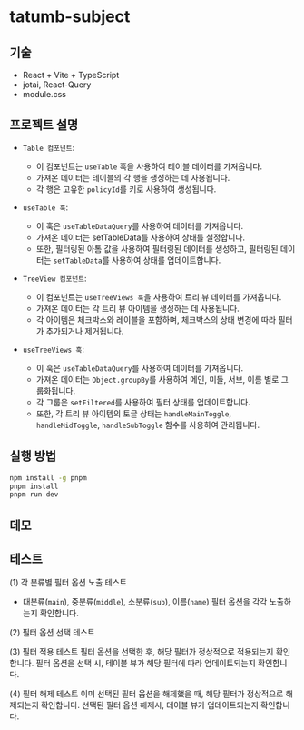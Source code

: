 # tatumb-subject

## 기술

- React + Vite + TypeScript
- jotai, React-Query
- module.css

## 프로젝트 설명

- `Table 컴포넌트`:
    - 이 컴포넌트는 `useTable` 훅을 사용하여 테이블 데이터를 가져옵니다.
    - 가져온 데이터는 테이블의 각 행을 생성하는 데 사용됩니다.
    - 각 행은 고유한 `policyId`를 키로 사용하여 생성됩니다.

- `useTable 훅`:
    - 이 훅은 `useTableDataQuery`를 사용하여 데이터를 가져옵니다.
    - 가져온 데이터는 setTableData를 사용하여 상태를 설정합니다.
    - 또한, 필터링된 아톰 값을 사용하여 필터링된 데이터를 생성하고, 필터링된 데이터는 `setTableData`를 사용하여 상태를 업데이트합니다.
- `TreeView 컴포넌트`:
    - 이 컴포넌트는 `useTreeViews 훅`을 사용하여 트리 뷰 데이터를 가져옵니다.
    - 가져온 데이터는 각 트리 뷰 아이템을 생성하는 데 사용됩니다.
    - 각 아이템은 체크박스와 레이블을 포함하며, 체크박스의 상태 변경에 따라 필터가 추가되거나 제거됩니다.
- `useTreeViews 훅`:
    - 이 훅은 `useTableDataQuery`를 사용하여 데이터를 가져옵니다.
    - 가져온 데이터는 `Object.groupBy`를 사용하여 메인, 미들, 서브, 이름 별로 그룹화됩니다.
    - 각 그룹은 `setFiltered`를 사용하여 필터 상태를 업데이트합니다.
    - 또한, 각 트리 뷰 아이템의 토글 상태는 `handleMainToggle`, `handleMidToggle`, `handleSubToggle` 함수를 사용하여 관리됩니다.

## 실행 방법

```bash
npm install -g pnpm
pnpm install
pnpm run dev
```

## 데모

## 테스트

(1) 각 분류별 필터 옵션 노출 테스트

- 대분류(`main`), 중분류(`middle`), 소분류(`sub`), 이름(`name`) 필터 옵션을 각각 노출하는지 확인합니다.

(2) 필터 옵션 선택 테스트

(3) 필터 적용 테스트
필터 옵션을 선택한 후, 해당 필터가 정상적으로 적용되는지 확인합니다.
필터 옵션을 선택 시, 테이블 뷰가 해당 필터에 따라 업데이트되는지 확인합니다.

(4) 필터 해제 테스트
이미 선택된 필터 옵션을 해제했을 때, 해당 필터가 정상적으로 해제되는지 확인합니다.
선택된 필터 옵션 해제시, 테이블 뷰가 업데이트되는지 확인합니다.